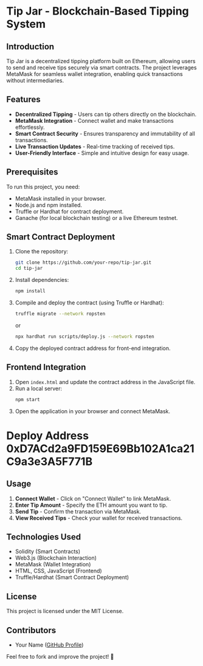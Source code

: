 # Tip Jar - Blockchain-Based Tipping System

## Introduction
Tip Jar is a decentralized tipping platform built on Ethereum, allowing users to send and receive tips securely via smart contracts. The project leverages MetaMask for seamless wallet integration, enabling quick transactions without intermediaries. 

## Features
- **Decentralized Tipping** - Users can tip others directly on the blockchain.
- **MetaMask Integration** - Connect wallet and make transactions effortlessly.
- **Smart Contract Security** - Ensures transparency and immutability of all transactions.
- **Live Transaction Updates** - Real-time tracking of received tips.
- **User-Friendly Interface** - Simple and intuitive design for easy usage.

## Prerequisites
To run this project, you need:
- MetaMask installed in your browser.
- Node.js and npm installed.
- Truffle or Hardhat for contract deployment.
- Ganache (for local blockchain testing) or a live Ethereum testnet.

## Smart Contract Deployment
1. Clone the repository:
   ```sh
   git clone https://github.com/your-repo/tip-jar.git
   cd tip-jar
   ```
2. Install dependencies:
   ```sh
   npm install
   ```
3. Compile and deploy the contract (using Truffle or Hardhat):
   ```sh
   truffle migrate --network ropsten
   ```
   or
   ```sh
   npx hardhat run scripts/deploy.js --network ropsten
   ```
4. Copy the deployed contract address for front-end integration.

## Frontend Integration
1. Open `index.html` and update the contract address in the JavaScript file.
2. Run a local server:
   ```sh
   npm start
   ```
3. Open the application in your browser and connect MetaMask.


# Deploy Address 0xD7ACd2a9FD159E69Bb102A1ca21C9a3e3A5F771B


## Usage
1. **Connect Wallet** - Click on "Connect Wallet" to link MetaMask.
2. **Enter Tip Amount** - Specify the ETH amount you want to tip.
3. **Send Tip** - Confirm the transaction via MetaMask.
4. **View Received Tips** - Check your wallet for received transactions.

## Technologies Used
- Solidity (Smart Contracts)
- Web3.js (Blockchain Interaction)
- MetaMask (Wallet Integration)
- HTML, CSS, JavaScript (Frontend)
- Truffle/Hardhat (Smart Contract Deployment)

## License
This project is licensed under the MIT License.

## Contributors
- Your Name ([GitHub Profile](https://github.com/your-profile))

Feel free to fork and improve the project! 🚀
